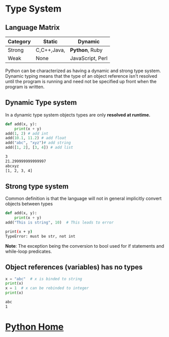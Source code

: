 # Type System
## Language Matrix
Category |Static |Dynamic
---|---|---
Strong |C,C++,Java, | **Python**, Ruby
Weak| None | JavaScript, Perl

Python can be characterized as having a dynamic and strong type system. Dynamic typing means that the type of an object reference isn't resolved until the program is running and need not be specified up front when the program is written.
## Dynamic Type system
In a dynamic type system objects types are only **resolved at runtime.**
```python
def add(x, y):
    print(x + y)
add(1, 2) # add int
add(10.1, 11.2) # add float
add("abc", "xyz")# add string
add([1, 2], [3, 4]) # add list
```
```bash
3
21.299999999999997
abcxyz
[1, 2, 3, 4]
```
## Strong type system
Common definition is that the language will not in general implicitly convert objects between types
```python
def add(x, y):
    print(x + y)
add("This is string", 10)  # This leads to error     
```
```bash
print(x + y)
TypeError: must be str, not int
```
**Note**: The exception being the conversion to bool used for if statements and while-loop predicates.

## Object references (variables) has no types
```python
x = "abc"  # x is binded to string
print(x)
x = 1  # x can be rebinded to integer
print(x)
```
```bash
abc
1
```
# [Python Home](index.html#Type-System)
